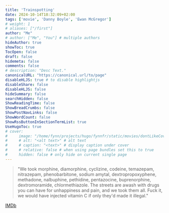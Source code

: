 ```yaml
---
title: 'Trainspotting'
date: 2024-10-14T18:32:09+02:00
tags: ['movie', 'Danny Boyle', 'Ewan McGregor']
# weight: 1
# aliases: ["/first"]
author: "Me"
# author: ["Me", "You"] # multiple authors
hideAuthor: true
showToc: true
TocOpen: false
draft: false
hidemeta: false
comments: false
# description: "Desc Text."
canonicalURL: "https://canonical.url/to/page"
disableHLJS: true # to disable highlightjs
disableShare: false
disableHLJS: false
hideSummary: false
searchHidden: false
ShowReadingTime: false
ShowBreadCrumbs: false
ShowPostNavLinks: false
ShowWordCount: false
ShowRssButtonInSectionTermList: true
UseHugoToc: true
# cover:
#     image: "/home/fynn/projects/hugo/fynnfr/static/movies/dontLikeCover.png" # image path/url
#     # alt: "<alt text>" # alt text
#     # caption: "<text>" # display caption under cover
#     # relative: false # when using page bundles set this to true
#     hidden: false # only hide on current single page
---
```

> "We took morphine, diamorphine, cyclizine, codeine, temazepam, nitrazepam, phenobarbitone, sodium amytal, dextropropoxyphene, methadone, nalbuphine, pethidine, pentazocine, buprenorphine, dextromoramide, chlormethiazole. The streets are awash with drugs you can have for unhappiness and pain, and we took them all. Fuck it, we would have injected vitamin C if only they'd made it illegal."

[IMDb](https://www.imdb.com/title/tt0117951/)
